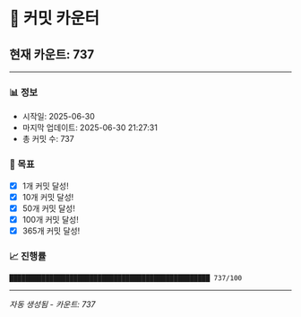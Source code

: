 # 🔢 커밋 카운터

## 현재 카운트: 737

---

### 📊 정보
- 시작일: 2025-06-30
- 마지막 업데이트: 2025-06-30 21:27:31
- 총 커밋 수: 737

### 🎯 목표
- [x] 1개 커밋 달성!
- [x] 10개 커밋 달성!
- [x] 50개 커밋 달성!
- [x] 100개 커밋 달성!
- [x] 365개 커밋 달성!

### 📈 진행률
```
██████████████████████████████████████████████████ 737/100
```

---
*자동 생성됨 - 카운트: 737*
